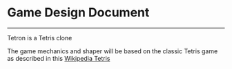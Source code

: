 # Game Design Document
***
Tetron is a Tetris clone

The game mechanics and shaper will be based on the classic Tetris game as described in this [Wikipedia Tetris](https://vi.wikipedia.org/wiki/Tetris)
